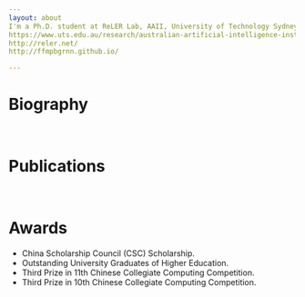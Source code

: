 ```yaml
---
layout: about 
I'm a Ph.D. student at ReLER Lab, AAII, University of Technology Sydney (UTS), advised by Dr. Linchao Zhu. Prior to joining UTS, I received a B.Eng degree from Guangxi Normal University (GXNU).
https://www.uts.edu.au/research/australian-artificial-intelligence-institute
http://reler.net/
http://ffmpbgrnn.github.io/

---
```


# Biography

<br/>

# Publications
<br/>

# Awards
 * China Scholarship Council (CSC) Scholarship.
 * Outstanding University Graduates of Higher Education.
 * Third Prize in 11th Chinese Collegiate Computing Competition.
 * Third Prize in 10th Chinese Collegiate Computing Competition.
